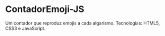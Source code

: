 # ContadorEmoji-JS
Um contador que reproduz emojis a cada algarismo. Tecnologias: HTML5, CSS3 e JavaScript.
